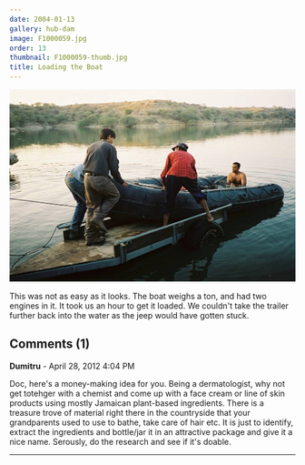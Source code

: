 ```yaml
---
date: 2004-01-13
gallery: hub-dam
image: F1000059.jpg
order: 13
thumbnail: F1000059-thumb.jpg
title: Loading the Boat
---
```


![Loading the Boat](./F1000059.jpg)

This was not as easy as it looks. The boat weighs a ton, and had two engines in it. It took us an hour to get it loaded. We couldn't take the trailer further back into the water as the jeep would have gotten stuck.

<div id="comments">

## Comments (1)

**Dumitru** - April 28, 2012  4:04 PM

Doc, here's a money-making idea for you. Being a dermatologist, why not get totehger with a chemist and come up with a face cream or line of skin products using mostly Jamaican plant-based ingredients. There is a treasure trove of material right there in the countryside that your grandparents used to use to bathe, take care of hair etc. It is just to identify, extract the ingredients and bottle/jar it in an attractive package and give it a nice name. Serously, do the research and see if it's doable.

---

</div>